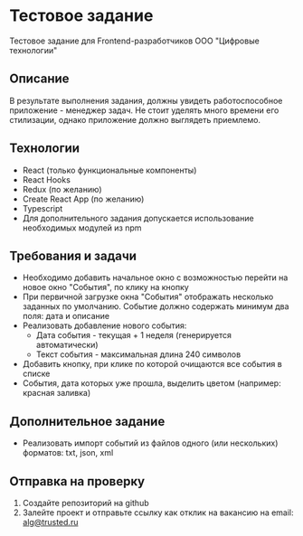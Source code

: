 # Тестовое задание
Тестовое задание для Frontend-разработчиков ООО "Цифровые технологии"

## Описание
В результате выполнения задания, должны увидеть работоспособное приложение - менеджер задач. Не стоит уделять много времени его стилизации, однако приложение должно выглядеть приемлемо.

## Технологии
- React (только функциональные компоненты) 
- React Hooks 
- Redux (по желанию) 
- Create React App (по желанию) 
- Typescript 
- Для дополнительного задания допускается использование необходимых модулей из npm 

## Требования и задачи
- Необходимо добавить начальное окно с возможностью перейти на новое окно "События", по клику на кнопку
- При первичной загрузке окна "События" отображать несколько заданных по умолчанию. Событие должно содержать минимум два поля: дата и описание
- Реализовать добавление нового события:
  * Дата события - текущая + 1 неделя (генерируется автоматически)
  * Текст события - максимальная длина 240 символов
- Добавить кнопку, при клике по которой очищаются все события в списке
- События, дата которых уже прошла, выделить цветом (например: красная заливка)

## Дополнительное задание 
- Реализовать импорт событий из файлов одного (или нескольких) форматов: txt, json, xml 

## Отправка на проверку

1. Создайте репозиторий на github
2. Залейте проект и отправьте ссылку как отклик на вакансию на email: alg@trusted.ru

